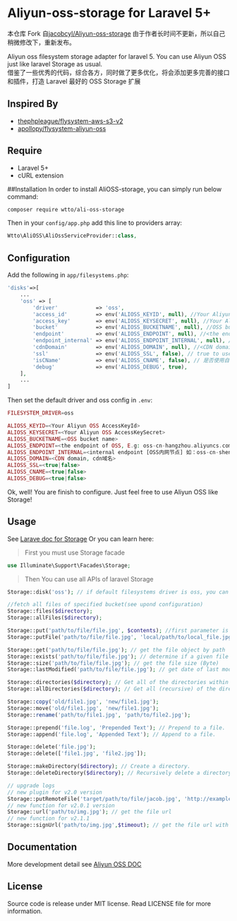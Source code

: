 # Aliyun-oss-storage for Laravel 5+

本仓库 Fork 自[jacobcyl/Aliyun-oss-storage](https://github.com/jacobcyl/Aliyun-oss-storage)
由于作者长时间不更新，所以自己稍微修改下，重新发布。

Aliyun oss filesystem storage adapter for laravel 5. You can use Aliyun OSS just like laravel Storage as usual.  
借鉴了一些优秀的代码，综合各方，同时做了更多优化，将会添加更多完善的接口和插件，打造 Laravel 最好的 OSS Storage 扩展

## Inspired By

- [thephpleague/flysystem-aws-s3-v2](https://github.com/thephpleague/flysystem-aws-s3-v2)
- [apollopy/flysystem-aliyun-oss](https://github.com/apollopy/flysystem-aliyun-oss)

## Require

- Laravel 5+
- cURL extension

##Installation
In order to install AliOSS-storage, you can simply run below command:

```bash
composer require wtto/ali-oss-storage
```

Then in your `config/app.php` add this line to providers array:

```php
Wtto\AliOSS\AliOssServiceProvider::class,
```

## Configuration

Add the following in `app/filesystems.php`:

```php
'disks'=>[
    ...
    'oss' => [
        'driver'            => 'oss',
        'access_id'         => env('ALIOSS_KEYID', null), //Your Aliyun OSS AccessKeyId
        'access_key'        => env('ALIOSS_KEYSECRET', null), //Your Aliyun OSS AccessKeySecret
        'bucket'            => env('ALIOSS_BUCKETNAME', null), //OSS bucket name
        'endpoint'          => env('ALIOSS_ENDPOINT', null), //<the endpoint of OSS, E.g: oss-cn-hangzhou.aliyuncs.com | custom domain, E.g:img.abc.com> OSS 外网节点或自定义外部域名
        'endpoint_internal' => env('ALIOSS_ENDPOINT_INTERNAL', null), //<internal endpoint [OSS内网节点] 如：oss-cn-shenzhen-internal.aliyuncs.com> v2.0.4 新增配置属性，如果为空，则默认使用 endpoint 配置(由于内网上传有点小问题未解决，请大家暂时不要使用内网节点上传，正在与阿里技术沟通中)
        'cdnDomain'         => env('ALIOSS_DOMAIN', null), //<CDN domain, cdn域名> 如果isCName为true, getUrl会判断cdnDomain是否设定来决定返回的url，如果cdnDomain未设置，则使用endpoint来生成url，否则使用cdn
        'ssl'               => env('ALIOSS_SSL', false), // true to use 'https://' and false to use 'http://'. default is false,
        'isCName'           => env('ALIOSS_CNAME', false), // 是否使用自定义域名,true: 则Storage.url()会使用自定义的cdn或域名生成文件url， false: 则使用外部节点生成url
        'debug'             => env('ALIOSS_DEBUG', true),
    ],
    ...
]
```

Then set the default driver and oss config in `.env`:

```php
FILESYSTEM_DRIVER=oss

ALIOSS_KEYID=<Your Aliyun OSS AccessKeyId>
ALIOSS_KEYSECRET=<Your Aliyun OSS AccessKeySecret>
ALIOSS_BUCKETNAME=<OSS bucket name>
ALIOSS_ENDPOINT=<the endpoint of OSS, E.g: oss-cn-hangzhou.aliyuncs.com | custom domain, E.g:img.abc.com>
ALIOSS_ENDPOINT_INTERNAL=<internal endpoint [OSS内网节点] 如：oss-cn-shenzhen-internal.aliyuncs.com>
ALIOSS_DOMAIN=<CDN domain, cdn域名>
ALIOSS_SSL=<true|false>
ALIOSS_CNAME=<true|false>
ALIOSS_DEBUG=<true|false>
```

Ok, well! You are finish to configure. Just feel free to use Aliyun OSS like Storage!

## Usage

See [Larave doc for Storage](https://laravel.com/docs/5.5/filesystem#custom-filesystems)
Or you can learn here:

> First you must use Storage facade

```php
use Illuminate\Support\Facades\Storage;
```

> Then You can use all APIs of laravel Storage

```php
Storage::disk('oss'); // if default filesystems driver is oss, you can skip this step

//fetch all files of specified bucket(see upond configuration)
Storage::files($directory);
Storage::allFiles($directory);

Storage::put('path/to/file/file.jpg', $contents); //first parameter is the target file path, second paramter is file content
Storage::putFile('path/to/file/file.jpg', 'local/path/to/local_file.jpg'); // upload file from local path

Storage::get('path/to/file/file.jpg'); // get the file object by path
Storage::exists('path/to/file/file.jpg'); // determine if a given file exists on the storage(OSS)
Storage::size('path/to/file/file.jpg'); // get the file size (Byte)
Storage::lastModified('path/to/file/file.jpg'); // get date of last modification

Storage::directories($directory); // Get all of the directories within a given directory
Storage::allDirectories($directory); // Get all (recursive) of the directories within a given directory

Storage::copy('old/file1.jpg', 'new/file1.jpg');
Storage::move('old/file1.jpg', 'new/file1.jpg');
Storage::rename('path/to/file1.jpg', 'path/to/file2.jpg');

Storage::prepend('file.log', 'Prepended Text'); // Prepend to a file.
Storage::append('file.log', 'Appended Text'); // Append to a file.

Storage::delete('file.jpg');
Storage::delete(['file1.jpg', 'file2.jpg']);

Storage::makeDirectory($directory); // Create a directory.
Storage::deleteDirectory($directory); // Recursively delete a directory.It will delete all files within a given directory, SO Use with caution please.

// upgrade logs
// new plugin for v2.0 version
Storage::putRemoteFile('target/path/to/file/jacob.jpg', 'http://example.com/jacob.jpg'); //upload remote file to storage by remote url
// new function for v2.0.1 version
Storage::url('path/to/img.jpg'); // get the file url
// new function for v2.1.1
Storage::signUrl('path/to/img.jpg',$timeout); // get the file url with signature,default timeout = 3600
```

## Documentation

More development detail see [Aliyun OSS DOC](https://help.aliyun.com/document_detail/32099.html?spm=5176.doc31981.6.335.eqQ9dM)

## License

Source code is release under MIT license. Read LICENSE file for more information.
